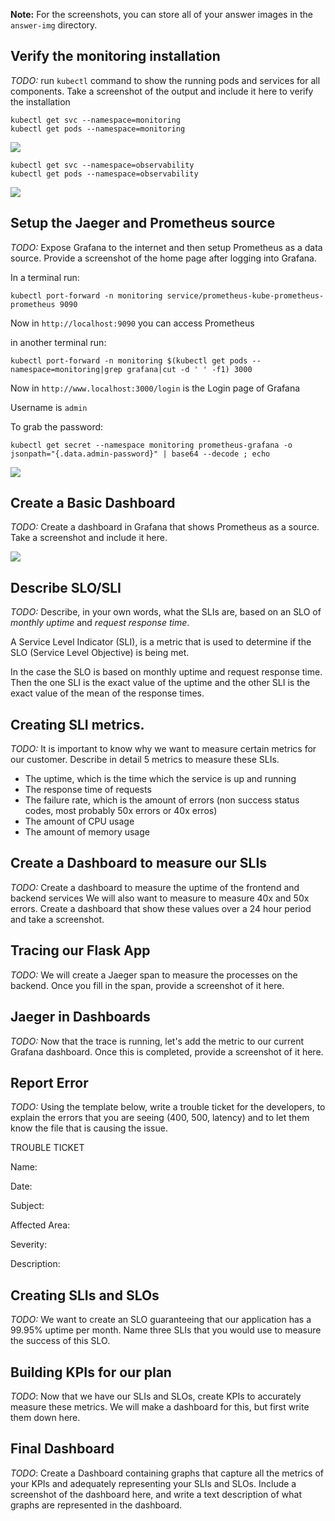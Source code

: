 [img1]: ./answer-img/monitoring_verify.png
[img2]: ./answer-img/observability_verify.png
[img3]: ./answer-img/grafana_after_login.png
[img4]: ./answer-img/basic_dashboard.png

**Note:** For the screenshots, you can store all of your answer images in the `answer-img` directory.

## Verify the monitoring installation

*TODO:* run `kubectl` command to show the running pods and services for all components. Take a screenshot of the output and include it here to verify the installation

```
kubectl get svc --namespace=monitoring
kubectl get pods --namespace=monitoring
```

![][img1]

```
kubectl get svc --namespace=observability
kubectl get pods --namespace=observability
```
![][img2]

## Setup the Jaeger and Prometheus source

*TODO:* Expose Grafana to the internet and then setup Prometheus as a data source. Provide a screenshot of the home page after logging into Grafana.

In a terminal run:
```
kubectl port-forward -n monitoring service/prometheus-kube-prometheus-prometheus 9090
```

Now in `http://localhost:9090` you can access Prometheus

in another terminal run:
```
kubectl port-forward -n monitoring $(kubectl get pods --namespace=monitoring|grep grafana|cut -d ' ' -f1) 3000
```

Now in `http://www.localhost:3000/login` is the Login page of Grafana

Username is `admin`

To grab the password:
```
kubectl get secret --namespace monitoring prometheus-grafana -o jsonpath="{.data.admin-password}" | base64 --decode ; echo
```

![][img3]


## Create a Basic Dashboard
*TODO:* Create a dashboard in Grafana that shows Prometheus as a source. Take a screenshot and include it here.

![][img4]

## Describe SLO/SLI
*TODO:* Describe, in your own words, what the SLIs are, based on an SLO of *monthly uptime* and *request response time*.

A Service Level Indicator (SLI), is a metric that is used to determine if the SLO (Service Level Objective) is being met.

In the case the SLO is based on monthly uptime and request response time. 
Then the one SLI is the exact value of the uptime and the other SLI is the exact value of the mean of the response times.


## Creating SLI metrics.
*TODO:* It is important to know why we want to measure certain metrics for our customer. Describe in detail 5 metrics to measure these SLIs. 

- The uptime, which is the time which the service is up and running
- The response time of requests
- The failure rate, which is the amount of errors (non success status codes, most probably 50x errors or 40x erros)
- The amount of CPU usage
- The amount of memory usage


## Create a Dashboard to measure our SLIs
*TODO:* Create a dashboard to measure the uptime of the frontend and backend services We will also want to measure to measure 40x and 50x errors. Create a dashboard that show these values over a 24 hour period and take a screenshot.

## Tracing our Flask App
*TODO:*  We will create a Jaeger span to measure the processes on the backend. Once you fill in the span, provide a screenshot of it here.

## Jaeger in Dashboards
*TODO:* Now that the trace is running, let's add the metric to our current Grafana dashboard. Once this is completed, provide a screenshot of it here.

## Report Error
*TODO:* Using the template below, write a trouble ticket for the developers, to explain the errors that you are seeing (400, 500, latency) and to let them know the file that is causing the issue.

TROUBLE TICKET

Name:

Date:

Subject:

Affected Area:

Severity:

Description:


## Creating SLIs and SLOs
*TODO:* We want to create an SLO guaranteeing that our application has a 99.95% uptime per month. Name three SLIs that you would use to measure the success of this SLO.

## Building KPIs for our plan
*TODO*: Now that we have our SLIs and SLOs, create KPIs to accurately measure these metrics. We will make a dashboard for this, but first write them down here.

## Final Dashboard
*TODO*: Create a Dashboard containing graphs that capture all the metrics of your KPIs and adequately representing your SLIs and SLOs. Include a screenshot of the dashboard here, and write a text description of what graphs are represented in the dashboard.  
